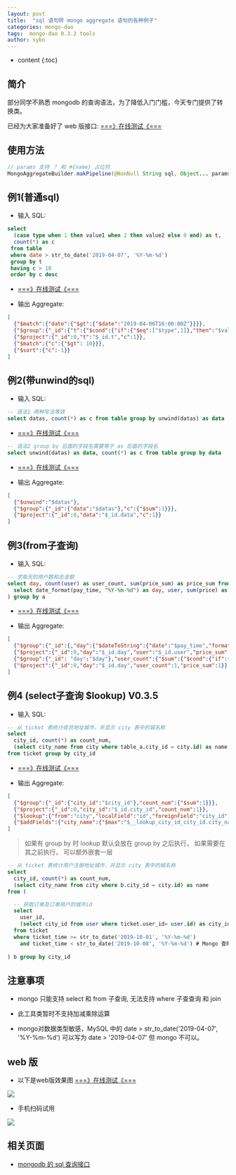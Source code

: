 ```yaml
---
layout: post
title:  "sql 语句转 mongo aggregate 语句的各种例子"
categories: mongo-dao
tags:  mongo-dao 0.3.2 tools
author: sybn
---
```


* content
{:toc}

## 简介

部分同学不熟悉 mongodb 的查询语法，为了降低入门门槛，今天专门提供了转换类。

已经为大家准备好了 web 版接口: [===》在线测试《===](http://java.linpengfei.cn:8081/dw-api-sql/aggregate.html)





## 使用方法
```java
// params 支持 ？ 和 #{name} 占位符
MongoAggregateBuilder.makPipeline(@NonNull String sql, Object... params)
```


## 例1(普通sql)

* 输入 SQL: 

```sql
select
  (case type when 1 then value1 when 2 then value2 else 0 end) as t,
  count(*) as c
 from table
 where date > str_to_date('2019-04-07', '%Y-%m-%d')
 group by t
 having c > 10
 order by c desc
```

- [===》在线测试《===](http://java.linpengfei.cn:8081/dw-api-sql/aggregate.html?sql_demo=mongo_aggregate_demo_1)

* 输出 Aggregate: 

```json
[
  {"$match":{"date":{"$gt":{"$date":"2019-04-06T16:00:00Z"}}}},
  {"$group":{"_id":{"t":{"$cond":{"if":{"$eq":["$type",1]},"then":"$value1","else":{"$cond":{"if":{"$eq":["$type",2]},"then":"$value2","else":0}}}}},"c":{"$sum":1}}},
  {"$project":{"_id":0,"t":"$_id.t","c":1}},
  {"$match":{"c":{"$gt": 10}}},
  {"$sort":{"c":-1}}
]
```

## 例2(带unwind的sql)

* 输入 SQL: 

```sql
-- 语法1 两种写法等效
select datas, count(*) as c from table group by unwind(datas) as data
```

- [===》在线测试《===](http://java.linpengfei.cn:8081/dw-api-sql/aggregate.html?sql_demo=mongo_aggregate_demo_2a)

```sql
-- 语法2 group by 后面的字段名需要等于 as 后面的字段名
select unwind(datas) as data, count(*) as c from table group by data
```

- [===》在线测试《===](http://java.linpengfei.cn:8081/dw-api-sql/aggregate.html?sql_demo=mongo_aggregate_demo_2b)

* 输出 Aggregate: 

```json
[
  {"$unwind":"$datas"}, 
  {"$group":{"_id":{"data":"$datas"},"c":{"$sum":1}}}, 
  {"$project":{"_id":0,"data":"$_id.data","c":1}}
]
```


## 例3(from子查询)

* 输入 SQL: 

``` sql
-- 求每天的用户数和总金额
select day, count(user) as user_count, sum(price_sum) as price_sum from (
  select date_format(pay_time, "%Y-%m-%d") as day, user, sum(price) as price_sum from table1 group by day, user;
) group by a
```

- [===》在线测试《===](http://java.linpengfei.cn:8081/dw-api-sql/aggregate.html?sql_demo=mongo_aggregate_demo_3)

* 输出 Aggregate: 

```json
[
  {"$group":{"_id":{,"day":{"$dateToString":{"date":"$pay_time","format":"%Y-%m-%d"}},"user":"$user"},"price_sum":{"$sum":"$price"}}},
  {"$project":{"_id":0,"day":"$_id.day","user":"$_id.user","price_sum":1}},
  {"$group":{"_id": "day":"$day"},"user_count":{"$sum":{"$cond":{"if":{"$gt":["$user",null]},"then":1,"else":0}}},"price_sum":{"$sum":"$price_sum"}}},
  {"$project":{"_id":0,"day":"$_id.day","user_count":1,"price_sum":1}}
]
```

## 例4 (select子查询 $lookup) V0.3.5

* 输入 SQL: 

``` sql
-- 从 ticket 表统计收货地址城市，并显示 city 表中的城名称
select 
  city_id, count(*) as count_num,
  (select city_name from city where table_a.city_id = city.id) as name
from ticket group by city_id
```

- [===》在线测试《===](http://java.linpengfei.cn:8081/dw-api-sql/aggregate.html?sql_demo=mongo_aggregate_demo_4)

* 输出 Aggregate: 

```json
[
  {"$group":{"_id":{"city_id":"$city_id"},"count_num":{"$sum":1}}},
  {"$project":{"_id":0,"city_id":"$_id.city_id","count_num":1}},
  {"$lookup":{"from":"city","localField":"id","foreignField":"city_id","as":"__lookup_city_id_city_id"}},
  {"$addFields":{"city_name":{"$max":"$__lookup_city_id_city_id.city_name"}}}
]
```

> 如果有 group by 时 lookup 默认会放在  group by 之后执行， 如果需要在其之前执行， 可以额外嵌套一层

``` sql
-- 从 ticket 表统计用户注册地址城市，并显示 city 表中的城名称
select 
  city_id, count(*) as count_num,
  (select city_name from city where b.city_id = city.id) as name
from (

  -- 获取订单及订单用户的城市id
  select 
    user_id, 
    (select city_id from user where ticket.user_id= user.id) as city_id # 从用户表找城市id
  from ticket
  where ticket_time >= str_to_date('2019-10-01', '%Y-%m-%d') 
    and ticket_time < str_to_date('2019-10-08', '%Y-%m-%d') # Mongo 查时间必须转Date格式
    
) b group by city_id
```


## 注意事项 

* mongo 只能支持 select 和 from 子查询, 无法支持 where 子查查询 和 join

* 此工具类暂时不支持加减乘除运算

* mongo对数据类型敏感，MySQL 中的 date > str_to_date('2019-04-07', '%Y-%m-%d') 可以写为 date > '2019-04-07' 但 mongo 不可以。

## web 版

* 以下是web版效果图  [===》在线测试《===](http://java.linpengfei.cn:8081/dw-api-sql/aggregate.html)

![]({{site.baseurl}}/images/sql_query_convert_mongo_aggregate_3.png)

* 手机扫码试用

![]({{site.baseurl}}/images/rqcode_sql_query-convert-mongo_aggregate.png)

## 相关页面
- [mongodb 的 sql 查询接口]({{site.baseurl}}/2018/09/17/mongo-dao-by-sql/)
